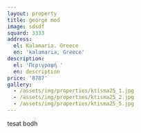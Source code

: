 ```yaml
---
layout: property
title: george med
image: sdsdf
squard: 3333
address:
  el: Kalamaria. Greece
  en: 'kalamaria, Greece'
description:
  el: 'Περιγραφή '
  en: description
price: '8787'
gallery:
  - /assets/img/properties/ktisma25_1.jpg
  - /assets/img/properties/ktisma25_2.jpg
  - /assets/img/properties/ktisma25_5.jpg
---
```

tesat bodh
